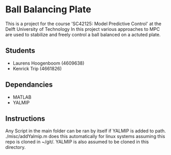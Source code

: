 # Ball Balancing Plate
This is a project for the course 'SC42125: Model Predictive Control' at the Delft University of Technology
In this project various approaches to MPC are used to stabilize and freely control a ball balanced on a actuted plate.

## Students
- Laurens Hoogenboom (4609638)
- Kenrick Trip (4661826)

## Dependancies
- MATLAB
- YALMIP

## Instructions
Any Script in the main folder can be ran by itself if YALMIP is added to path. ./misc/addYalmip.m does this automatically for linux systems assuming this repo is cloned in ~/git/.
YALMIP is also assumed to be cloned in this directory.

